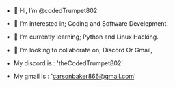 - 👋 Hi, I’m @codedTrumpet802
- 👀 I’m interested in; Coding and Software Develepment.
- 🌱 I’m currently learning; Python and Linux Hacking.
- 💞️ I’m looking to collaborate on; Discord Or Gmail, 

- My discord is : 'theCodedTrumpet802'
- My gmail is : 'carsonbaker866@gmail.com'

<!---
codedTrumpet802/codedTrumpet802 is a ✨ special ✨ repository because its `README.md` (this file) appears on your GitHub profile.
You can click the Preview link to take a look at your changes.
--->
